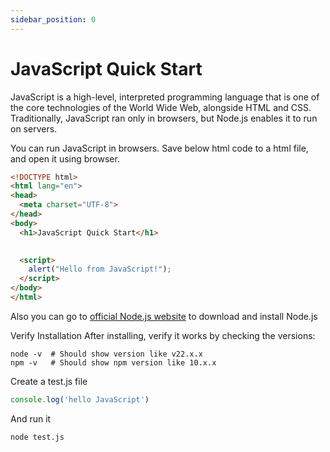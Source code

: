 ```yaml
---
sidebar_position: 0
---
```


# JavaScript Quick Start

JavaScript is a high-level, interpreted programming language that is one of the core technologies of the World Wide Web, alongside HTML and CSS. Traditionally, JavaScript ran only in browsers, but Node.js enables it to run on servers.

You can run JavaScript in browsers. Save below html code to a html file, and open it using browser.

```html
<!DOCTYPE html>
<html lang="en">
<head>
  <meta charset="UTF-8">
</head>
<body>
  <h1>JavaScript Quick Start</h1>
  

  <script>
    alert("Hello from JavaScript!");
  </script>
</body>
</html>
```

Also you can go to [official Node.js website](https://nodejs.org/) to download and install Node.js

Verify Installation
After installing, verify it works by checking the versions:

```
node -v  # Should show version like v22.x.x
npm -v   # Should show npm version like 10.x.x
```


Create a test.js file 

```js
console.log('hello JavaScript')
```

And run it 

```
node test.js
```